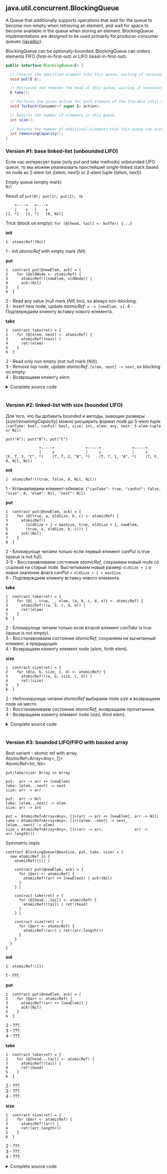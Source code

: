 ## java.util.concurrent.BlockingQueue<E>

A Queue that additionally supports operations that wait for the queue to become non-empty when retrieving an element, and wait for space to become available in the queue when storing an element. BlockingQueue implementations are designed to be used primarily for producer-consumer queues ([javadoc](https://docs.oracle.com/javase/9/docs/api/java/util/concurrent/BlockingQueue.html)). 

BlockingQueue can be optionally-bounded. BlockingQueue can orders elements FIFO (first-in-first-out) or LIFO (least-in-first-out).

```java
public interface BlockingQueue<E> {

  // Inserts the specified element into this queue, waiting if necessary for space to become available.
  void put(E e);

  // Retrieves and removes the head of this queue, waiting if necessary until an element becomes available.
  E take();

  // Performs the given action for each element of the Iterable until all elements have been processed or the action throws an exception.
  void forEach(Consumer<? super E> action);

  // Returns the number of elements in this queue.
  int size();
  
  // Returns the number of additional elements that this queue can accept without blocking.  
  int remainingCapacity();
}
```

### Version #1: base linked-list (unbounded LIFO)
Если нас интересует base (only *put* and *take* methods) unbounded LIFO queue, то мы можем реализовать простейший single-linked stack based on node as 2-elem list (\[elem, next\]) or 2-elem tuple ((elem, next)).

Empty queue (empty mark)  
```Nil``` 

Result of ```put(0); put(1); put(2); ``` is
```
    +----+   +----+
    |    v   |    v
[2, *]   [1, *]   [0, Nil]
```

Trick (block on empty): ```for (@[head, tail] <- buffer) {...}```

**init**  
```
1  atomicRef!(Nil)
```    
1 - Init *atomicRef* with empty mark (*Nil*).  

**put**
```
1  contract put(@newElem, ack) = {
2    for (@oldNode <- atomicRef) {
3      atomicRef!([newElem, oldNode]) | 
4      ack!(Nil)
5    }
6  }
```
2 - Read any value (null mark (*Nil*) too), so always non-blocking.  
3 - Insert new node, update *atomicRef*: ```x -> [newElem, x]```.
4 - Подтверждаем клиенту вставку нового елемента.  

**take**
```
1  contract take(ret) = {
2    for (@[elem, next] <- atomicRef) {
3      atomicRef!(next) | 
4      ret!(elem)  
5    }
6  } 
```
2 - Read only non empty (not null mark (*Nil*)).  
3 - Remove top node, update *atomicRef*: ```[elem, next] -> next```, so blocking on empty.  
4 - Возвращаем клиенту *elem*.   

<details><summary>Сomplete source code</summary>
<p>
  
```
new LinkedBlockingQueue in {
  contract LinkedBlockingQueue(put, take) = {
    new atomicRef in {
      atomicRef!(Nil) |
      contract put(@newElem, ack) = {
        for (@oldNode <- atomicRef) {
          atomicRef!([newElem, oldNode]) | ack!(Nil)
        }
      } |
      contract take(ret) = {
        for (@[elem, next] <- atomicRef) {
          atomicRef!(next) | ret!(elem)  
        }
      } 
    }    
  }|
  
  new put, take, size in {    
    LinkedBlockingQueue!(*put, *take) |    
    
    // === put(0); put(1); put(2); 
    // === stdout(get()); stdout(get()); stdout(get())
    new ack, ret in { 
      put!(0, *ack) | for (_ <- ack) {
        put!(1, *ack) | for (_ <- ack) {
          put!(2, *ack) | for (_ <- ack) {
            take!(*ret) | for (@elem <- ret) {
              stdoutAck!(["take", elem], *ack) | for (_ <- ack) {
                take!(*ret) | for (@elem <- ret) {
                  stdoutAck!(["take", elem], *ack) | for (_ <- ack) {
                    take!(*ret) | for (@elem <- ret) {
                      stdoutAck!(["take", elem], *ack) | for (_ <- ack) {
                        Nil
                      }
                    }
                  }
                }
              }
            }
          } 
        }
      } 
    }
  }
}
```
```
>> @{["take", 2]}
>> @{["take", 1]}
>> @{["take", 0]}
```
</p>
</details><br/>

### Version #2: linked-list with size (bounded LIFO)

Для того, что бы добавить bounded и методы, знающие размеры (*size*/*remainingCapacity*) можно расширить формат node до 5-elem tuple
```(canTake: bool, canPut: bool, size: int, elem: any, next: 5-elem-tuple or Nil)```

```put("A"); put("B"); put("C")```

```
               +-----+              +-----+              +-----+
               |     v              |     v              |     v
(F, T, 3, "C", *)    (T, T, 2, "B", *)    (T, T, 1, "A", *)    (T, F, 0, Nil, Nil)
```

**init**  
```
1  atomicRef!((true, false, 0, Nil, Nil))
```   
1 - Устанавливаем елемент-обелиск: ```{"canTake": true, "canPut": false, "size": 0, "elem": Nil, "next": Nil)```

**put**   
```
1  contract put(@newElem, ack) = {
2    for (@(true, a, oldSize, b, c) <- atomicRef) {
3      atomicRef!(
4        (oldSize + 1 < maxSize, true, oldSize + 1, newElem, 
5        (true, a, oldSize, b, c))) | 
6      ack!(Nil)
7    }
8  }
```
2 - Блокирующе читаем только если первый елемент *canPut* is true (queue is not full).   
3-5 - Восстанавливаем состояние *atomicRef*, сохраняем новый node со ссылкой на старый node. Высчитываем новый размер ```oldSize + 1``` и новое значение флага *canPut* = ```oldSize + 1 < maxSize```.   
6 - Подтверждаем клиенту вставку нового елемента.       

**take**   
```
1  contract take(ret) = {
2    for (@(_, true, _, elem, (a, b, c, d, e)) <- atomicRef) {
3      atomicRef!((a, b, c, d, e)) | 
4      ret!(elem)  
5    }
6  }
```
2 - Блокирующе читаем только если второй елемент *canTake* is true (queue is not empty).   
3 - Восстанавливаем состояние *atomicRef*, сохраняем не вычитанный елемент, а предыдущий.   
4 - Возвращаем клиенту елемент node (*elem*, forth elem).   

**size**   
```
1  contract size(ret) = {
2    for (@(a, b, size, c, d) <- atomicRef) {
3      atomicRef!((a, b, size, c, d)) | 
4      ret!(size)  
5    }
6  } 
```
2 - Неблокирующе читаем *atomicRef* выбираем поле *size* и возвращаем node на место.  
3 - Восстанавливаем состояние *atomicRef*, возвращаем прочитанное.   
4 - Возвращаем клиенту елемент node (*size*, third elem).   

<details><summary>Сomplete source code</summary>
<p>
  
```
new LinkedBlockingQueue in {
  contract LinkedBlockingQueue(@maxSize, put, take, size, remainingCapacity) = {
    new atomicRef in {
      atomicRef!((false, true, 0, Nil, Nil)) |
      contract put(@newElem, ack) = {
        for (@(true, a, oldSize, b, c) <- atomicRef) {
          atomicRef!(
            (oldSize + 1 < maxSize, true, oldSize + 1, newElem, 
            (true, a, oldSize, b, c))) | 
          ack!(Nil)
        }
      } |
      contract take(ret) = {
        for (@(_, true, _, elem, (a, b, c, d, e)) <- atomicRef) {
          atomicRef!((a, b, c, d, e)) | 
          ret!(elem)  
        }
      } |
      contract size(ret) = {
        for (@(a, b, size, c, d) <- atomicRef) {
          atomicRef!((a, b, size, c, d)) | 
          ret!(size)  
        }
      } |
      contract remainingCapacity(ret) = {
        for (@(a, b, size, c, d) <- atomicRef) {
          atomicRef!((a, b, size, c, d)) | 
          ret!(maxSize - size)  
        }
      }        
    }    
  }|
  
  new put, take, size, remainingCapacity in {    
    LinkedBlockingQueue!(10, *put, *take, *size, *remainingCapacity) |    
    
    new ack, ret in { 
      put!("A", *ack) | for (_ <- ack) {
        put!("B", *ack) | for (_ <- ack) {
          put!("C", *ack) | for (_ <- ack) {
            size!(*ret) | for (@sz <- ret) {
              stdoutAck!(["size", sz], *ack) | for (_ <- ack) {              
                remainingCapacity!(*ret) | for (@sz <- ret) {
                  stdoutAck!(["remainingCapacity", sz], *ack) | for (_ <- ack) {         
                    take!(*ret) | for (@elem <- ret) {
                      stdoutAck!(["take", elem], *ack) | for (_ <- ack) {
                        take!(*ret) | for (@elem <- ret) {
                          stdoutAck!(["take", elem], *ack) | for (_ <- ack) {
                            take!(*ret) | for (@elem <- ret) {
                              stdoutAck!(["take", elem], *ack) | for (_ <- ack) {
                                Nil
                              }
                            }
                          }
                        }
                      }
                    }                
                  }
                }                
              }
            }
          } 
        }
      } 
    }     
  }
}
```
```
>> @{["size", 3]}
>> @{["remainingCapacity", 7]}
>> @{["take", "C"]}
>> @{["take", "B"]}
>> @{["take", "A"]}
```
</p>
</details><br/>

### Version #3: bounded LIFO/FIFO with backed array

Best variant - atomic ref with array.  
AtomicRef\<Array\<Any\>, []\>  
AtomicRef\<Int, Nil\>  

```
put/take/size: Array => Array

put:  arr -> arr ++ [newElem]
take: [elem...next] -> next
size: arr -> arr

put:  arr -> Nil
take: [elem...next] -> elem
size: arr -> Int

put =  AtomicRef<Array<Any>, []>(arr -> arr ++ [newElem], arr -> Nil)  
take = AtomicRef<Array<Any>, []>([elem...next] -> next,   [elem...next] -> elem)  
size = AtomicRef<Array<Any>, []>(arr -> arr,              arr -> arr.length())  
```

Symmetric impls
```
contract BlockingQueue(@maxSize, put, take, size) = {
  new atomicRef in {
    atomicRef!([]) |
    
    contract put(@newElem, ack) = {
      for (@arr <- atomicRef) {
        atomicRef!(arr ++ [newElem]) | ack!(Nil)
      }
    } |
    
    contract take(ret) = {
      for (@[head...tail] <- atomicRef) {
        atomicRef!(tail) | ret!(head)
      }
    } |
    
    contract size(ret) = {
      for (@arr <- atomicRef) {
        atomicRef!(arr) | ret!(arr.length())
      }
    } 
  }    
}
```

**init**  
```
1  atomicRef!([])
```
1 - ???.   

**put**  
```
1  contract put(@newElem, ack) = {
2    for (@arr <- atomicRef) {
3      atomicRef!(arr ++ [newElem]) | 
4      ack!(Nil)
5    }
6  }
```
2 - ???.   
3 - ???.   
4 - ???.   

**take**  
```
1  contract take(ret) = {
2    for (@[head...tail] <- atomicRef) {
3      atomicRef!(tail) | 
4      ret!(head)
5    }
6  }
```
2 - ???.   
3 - ???.   
4 - ???.   

**size**  
```
1  contract size(ret) = {
2    for (@arr <- atomicRef) {
3      atomicRef!(arr) | 
4      ret!(arr.length())
5    }
6  } 
```
2 - ???.   
3 - ???.   
4 - ???.   

<details><summary>Сomplete source code</summary>
<p>
  
```
new BlockingQueue in {
  contract BlockingQueue(@maxSize, put, take, size) = {
    new atomicRef in {
      atomicRef!([]) |
      contract put(@newElem, ack) = {
        for (@arr <- atomicRef) {
          atomicRef!(arr ++ [newElem]) | ack!(Nil)
        }
      } |
      contract take(ret) = {
        for (@[head...tail] <- atomicRef) {
          atomicRef!(tail) | ret!(head)
        }
      } |
      contract size(ret) = {
        for (@arr <- atomicRef) {
          atomicRef!(arr) | ret!(arr.length())
        }
      } 
    }    
  }|
  
  new put, take, size in {    
    BlockingQueue!(2, *put, *take, *size) |    
    
    // === put, size, take
    new ack, ret in { 
      put!(0, *ack) | for (_ <- ack) {
        put!(1, *ack) | for (_ <- ack) {
          put!(2, *ack) | for (_ <- ack) {
            size!(*ret) | for (@sz <- ret) {
              stdoutAck!(["size", sz], *ack) | for (_ <- ack) {
                take!(*ret) | for (@elem <- ret) {
                  stdoutAck!(["take", elem], *ack) | for (_ <- ack) {
                    take!(*ret) | for (@elem <- ret) {
                      stdoutAck!(["take", elem], *ack) | for (_ <- ack) {
                        take!(*ret) | for (@elem <- ret) {
                          stdoutAck!(["take", elem], *ack) | for (_ <- ack) {
                            Nil
                          }
                        }
                      }
                    }
                  }
                }
              }
            }
          } 
        }
      } 
    }     
  }
}
```
```
>> @{["size", 3]}
>> @{["take", 0]}
>> @{["take", 1]}
>> @{["take", 2]}
```
</p>
</details><br/>
